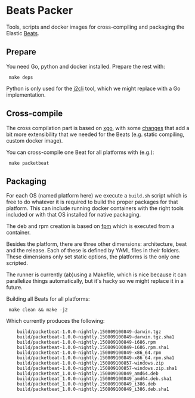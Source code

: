 # Beats Packer

Tools, scripts and docker images for cross-compiling and packaging the Elastic
[Beats](https://www.elastic.co/products/beats).

## Prepare

You need Go, python and docker installed. Prepare the rest with:

     make deps

Python is only used for the [j2cli](https://github.com/kolypto/j2cli) tool,
which we might replace with a Go implementation.

## Cross-compile

The cross compilation part is based on [xgo](https://github.com/karalabe/xgo),
with some [changes](https://github.com/tsg/xgo) that add a bit more
extensibility that we needed for the Beats (e.g. static compiling, custom
docker image).

You can cross-compile one Beat for all platforms with (e.g.):

     make packetbeat

## Packaging

For each OS (named platform here) we execute a `build.sh` script which is
free to do whatever it is required to build the proper packages for that
platform. This can include running docker containers with the right tools
included or with that OS installed for native packaging.

The deb and rpm creation is based on [fpm](https://github.com/jordansissel/fpm)
which is executed from a container.

Besides the platform, there are three other dimensions: architecture,
beat and the release. Each of these is defined by YAML files in their folders.
These dimensions only set static options, the platforms is the only one
scripted.

The runner is currently (ab)using a Makefile, which is nice because it can
parallelize things automatically, but it's hacky so we might replace it in
a future.

Building all Beats for all platforms:

     make clean && make -j2

Which currently produces the following:

        build/packetbeat-1.0.0-nightly.150809100849-darwin.tgz
        build/packetbeat-1.0.0-nightly.150809100849-darwin.tgz.sha1
        build/packetbeat-1.0.0-nightly.150809100849-i686.rpm
        build/packetbeat-1.0.0-nightly.150809100849-i686.rpm.sha1
        build/packetbeat-1.0.0-nightly.150809100849-x86_64.rpm
        build/packetbeat-1.0.0-nightly.150809100849-x86_64.rpm.sha1
        build/packetbeat-1.0.0-nightly.150809100857-windows.zip
        build/packetbeat-1.0.0-nightly.150809100857-windows.zip.sha1
        build/packetbeat_1.0.0-nightly.150809100849_amd64.deb
        build/packetbeat_1.0.0-nightly.150809100849_amd64.deb.sha1
        build/packetbeat_1.0.0-nightly.150809100849_i386.deb
        build/packetbeat_1.0.0-nightly.150809100849_i386.deb.sha1
